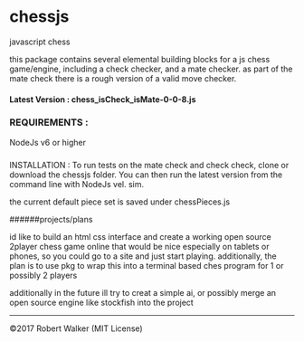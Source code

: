 # chessjs
javascript chess

this package contains several elemental building blocks for a js chess game/engine, 
including a check checker, and a mate checker. 
as part of the mate check there is a rough version of a valid move checker. 

#### Latest Version : chess_isCheck_isMate-0-0-8.js

### REQUIREMENTS : 
NodeJs v6 or higher

###
INSTALLATION : 
To run tests on the mate check and check check, clone 
or download the chessjs folder. You can then run the latest version from the command line with NodeJs vel. sim.

the current default piece set is saved under chessPieces.js


######projects/plans

id like to build an html css interface and create a working open source 2player chess game online that would be nice 
especially on tablets or phones, so you could go to a site and just start playing. 
additionally, the plan is to use pkg to wrap this into a terminal based ches program for 1 or possibly 2 players

additionally in the future ill try to creat a simple ai, or possibly merge an open source engine like stockfish into the project

****
©2017 Robert Walker (MIT License)

